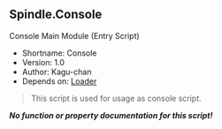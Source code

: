 Spindle.Console
---------------
Console Main Module (Entry Script)

* Shortname: Console
* Version: 1.0
* Author: Kagu-chan
* Depends on: [Loader](../core/loader.md)

> This script is used for usage as console script.

***No function or property documentation for this script!***
